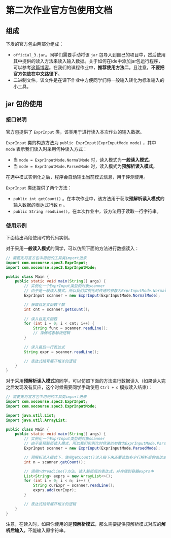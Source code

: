 # 第二次作业官方包使用文档

## 组成

下发的官方包由两部分组成：

- `official_3.jar`。同学们需要手动将该 `jar` 包导入到自己的项目中，然后使用其中提供的读入方法来读入输入数据。关于如何在ide中添加jar包运行程序，可以参考[这篇博客](https://blog.csdn.net/zwj1030711290/article/details/56678353/)。在我们的课程作业中，**推荐使用方法二**。且注意，**不要把官方包放在中文路径下**。
- 二进制文件。该文件是在课下作业中方便同学们将一般输入转化为标准输入的小工具。

## jar 包的使用

### 接口说明

官方包提供了 `ExprInput` 类，该类用于进行读入本次作业的输入数据。

`ExprInput` 类的构造方法为 `public ExprInput(ExprInputMode mode)` ，其中 `mode` 表示我们读入时采用何种读入方式：

- 当 `mode = ExprInputMode.NormalMode` 时，读入模式为**一般读入模式**。
- 当 `mode = ExprInputMode.ParsedMode` 时，读入模式为**预解析读入模式**。

在选中模式实例化之后，程序会自动输出当前模式信息，用于评测使用。

`ExprInput` 类还提供了两个方法：

- `public int getCount()` 。在本次作业中，该方法用于获取**预解析读入模式**的输入数据的表达式行数 $n$ 。
- `public String readLine()`。在本次作业中，该方法用于读取一行字符串。

### 使用示例

下面给出两段使用时的代码实例。

对于采用**一般读入模式**的同学，可以仿照下面的方法进行数据读入：

```java
// 需要先将官方包中用到的工具类import进来
import com.oocourse.spec3.ExprInput;
import com.oocourse.spec3.ExprInputMode;

public class Main {
    public static void main(String[] args) {
        // 实例化一个ExprInput类型的对象scanner
        // 由于是一般读入模式，所以我们实例化时传递的参数为ExprInputMode.NormalMode
        ExprInput scanner = new ExprInput(ExprInputMode.NormalMode);

        // 获取自定义函数个数
        int cnt = scanner.getCount();
        
        // 读入自定义函数
        for (int i = 0; i < cnt; i++) {
            String func = scanner.readLine();
            // 存储或者解析逻辑
        }
        
        // 读入最后一行表达式
        String expr = scanner.readLine();

        // 表达式括号展开相关的逻辑
    }
}
```

对于采用**预解析读入模式**的同学，可以仿照下面的方法进行数据读入（如果读入完之后发现没有反应，这个时候需要同学手动使用 `Ctrl + d` 模拟读入结束）：

```java
// 需要先将官方包中用到的工具类import进来
import com.oocourse.spec3.ExprInput;
import com.oocourse.spec3.ExprInputMode;

import java.util.List;
import java.util.ArrayList;

public class Main {
    public static void main(String[] args) {
        // 实例化一个ExprInput类型的对象scanner
        // 由于是预解析读入模式，所以我们实例化时传递的参数为ExprInputMode.ParsedMode
        ExprInput scanner = new ExprInput(ExprInputMode.ParsedMode);

        // 预解析读入模式下，使用getCount()读入接下来还要读取多少行解析后的表达式
        int n = scanner.getCount();

        // 调用n次readLine()方法，读入解析后的表达式，并存储到容器exprs中
        List<String> exprs = new ArrayList<>();
        for (int i = 0; i < n; i++) {
            String curExpr = scanner.readLine();
            exprs.add(curExpr);
        }

        // 表达式括号展开相关的逻辑
    }
}
```

注意，在读入时，如果你使用的是**预解析模式**，那么需要提供预解析模式对应的**解析后输入**，不能输入原字符串。

